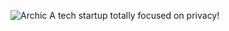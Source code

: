 ![Archic](https://user-images.githubusercontent.com/66862500/195650004-c128d648-f523-44c0-864f-a746e9df5c2c.PNG)
A tech startup totally focused on privacy!
